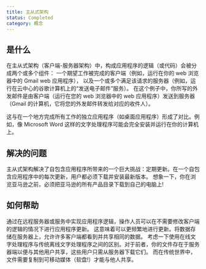 ```yaml
---
title: 主从式架构
status: Completed
category: 概念
---
```


## 是什么

在主从式架构（客户端-服务器架构）中，构成应用程序的逻辑（或代码）会被分成两个或多个组件：
一个期望工作被完成的客户端（例如，运行在你的 web 浏览器中的 Gmail web 应用程序），
以及一个或多个满足该请求的服务器（例如，运行在云中心的谷歌计算机上的“发送电子邮件”服务）。
在这个例子中，你所写的外发邮件是由客户端（运行在您的 web 浏览器中的 web 应用程序）发送到服务器（Gmail 的计算机，它将您的外发邮件转发给对应的收件人）。

这与在一个地方完成所有工作的独立应用程序（如桌面应用程序）形成了对比。例如，像 Microsoft Word 这样的文字处理程序可能会完全安装并运行在你的计算机上。

## 解决的问题

主从式架构解决了自包含应用程序所带来的一个巨大挑战：定期更新。在一个自包含应用程序中的每次更新，用户都必须下载并安装最新版本。
想象一下，你在浏览亚马逊之前，必须把亚马逊的所有产品目录下载到自己的电脑上!

## 如何帮助

通过在远程服务器或服务中实现应用程序逻辑，操作人员可以在不需要修改客户端的逻辑的情况下进行应用程序更新。
这意味着可以更频繁地进行更新。将数据存储在服务器上，允许许多客户端都看到并共享相同的数据。
考虑一下使用在线文字处理程序与传统离线文字处理程序之间的区别。对于前者，你的文件存在于服务器端以便与其他用户共享，这些用户只需从服务器下载它们。
而在传统世界中，文件需要复制到可移动媒体（软盘!）才能与他人共享。
